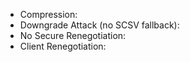 <!--{% load md %}--><!--{% noemptylines %}-->
 * Compression: <span style="color: <!--{% if misconfigurations.compression %}-->red<!--{% else %}-->green<!--{% endif %}-->"><!--{{ misconfigurations.compression|yesno:"Yes,No" }}--></span>
 * Downgrade Attack (no SCSV fallback): <span style="color: <!--{% if misconfigurations.downgrade %}-->red<!--{% else %}-->green<!--{% endif %}-->"><!--{{ misconfigurations.downgrade|yesno:"Yes,No" }}--></span>
 * No Secure Renegotiation: <span style="color: <!--{% if misconfigurations.no_secure_renegotiation %}-->red<!--{% else %}-->green<!--{% endif %}-->"><!--{{ misconfigurations.no_secure_renegotiation|yesno:"Yes,No" }}--></span>
 * Client Renegotiation: <span style="color: <!--{% if misconfigurations.accepts_client_renegotiation %}-->red<!--{% else %}-->green<!--{% endif %}-->"><!--{{ misconfigurations.accepts_client_renegotiation|yesno:"Yes,No" }}--></span>
<!--{% endnoemptylines %}-->
